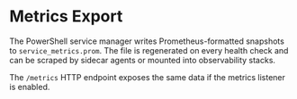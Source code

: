 # Metrics Export

The PowerShell service manager writes Prometheus-formatted snapshots to `service_metrics.prom`. The file is regenerated on every health check and can be scraped by sidecar agents or mounted into observability stacks.

The `/metrics` HTTP endpoint exposes the same data if the metrics listener is enabled.
